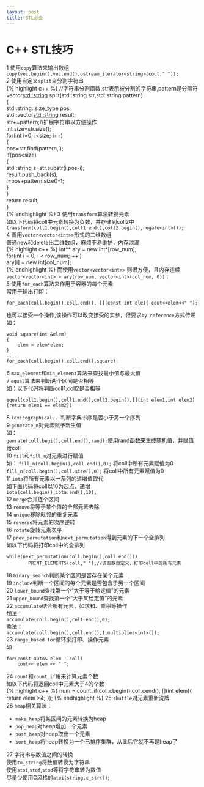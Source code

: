 ```yaml
---
layout: post
title: STL必会
---
```

C++ STL技巧
==========
1 使用`copy`算法来输出数组
`copy(vec.begin(),vec.end(),ostream_iterator<string>(cout," "));`  
2 使用自定义`split`来分割字符串  
{% highlight c++ %}
//字符串分割函数,str表示被分割的字符串,pattern是分隔符  
vector<std::string> split(std::string str,std::string pattern)  
{  
     std::string::size_type pos;  
     std::vector<std::string> result;  
     str+=pattern;//扩展字符串以方便操作  
     int size=str.size();  
     for(int i=0; i<size; i++)  
     {  
         pos=str.find(pattern,i);  
         if(pos<size)  
         {  
             std::string s=str.substr(i,pos-i);  
             result.push_back(s);  
             i=pos+pattern.size()-1;  
         }  
     }  
     return result;  
}  
{% endhighlight %}
3 使用`transform`算法转换元素  
如以下代码将coll中元素转换为负数，并存储到coll2中  
`transform(coll1.begin(),coll1.end(),coll2.begin(),negate<int>());`  
4 善用`vector<vector<int>>`形式的二维数组  
普通new和delete出二维数组，麻烦不易维护，内存泄漏  
{% highlight c++ %}
int** ary = new int*[row_num];  
for(int i = 0; i < row_num; ++i)  
	ary[i] = new int[col_num];  
{% endhighlight %}
而使用`vector<vector<int>>` 则很方便，且内存连续  
`vector<vector<int> > ary(row_num, vector<int>(col_num, 0))；`  
5 使用`for_each`算法来作用于容器的每个元素  
常用于输出打印：  

```
for_each(coll.begin(),coll.end(), [](const int ele){ cout<<elem<<" ");
```

也可以接受一个操作,该操作可以改变接受的实参，但要求`by reference`方式传递
如：  
```
void square(int &elem)
{
	elem = elem*elem;
}
....
for_each(coll.begin(),coll.end(),square);
```   
6 `max_element`和`min_element`算法来查找最小值与最大值  
7 `equal`算法来判断两个区间是否相等  
如：以下代码将判断coll1,coll2是否相等  
```
equal(coll1.begin(),coll1.end(),coll2.begin(),[](int elem1,int elem2){return elem1 == elem2})
```
8 `lexicographical...`判断字典书序是否小于另一个序列  
9 `generate_n`对元素赋予新生值  
如：  
`genrate(coll.begi(),coll.end(),rand);`使用rand函数来生成随机值，并赋值给coll  
10 `fill`和`fill_n`对元素进行赋值  
如：
`fill_n(coll.begin(),coll.end(),0);` 将coll中所有元素赋值为0  
`fill_n(coll.begin(),coll.size(),0);` 将coll中所有元素赋值为0  
11 `iota`将所有元素以一系列的递增值取代  
如下面代码将coll以10为起点，递增  
`iota(coll.begin(),iota.end(),10);`  
12 `merge`合并连个区间  
13 `remove`将等于某个值的全部元素去除  
14 `unique`移除毗邻的重复元素  
15 `reverse`将元素的次序逆转  
16 `rotate`旋转元素次序  
17 `prev_permutation`和`next_permutation`得到元素的下一个全排列  
如以下代码将打印coll中的全排列  
```  
while(next_permutation(coll.begin(),coll.end()))  
        PRINT_ELEMENTS(coll," ");//该函数自定义，打印coll中的所有元素  
```  
18 `binary_search`判断某个区间是否存在某个元素  
19 `include`判断一个区间的每个元素是否包含于另一个区间  
20 `lower_bound`查找第一个“大于等于给定值”的元素  
21 `upper_bound`查找第一个“大于某给定值”的元素  
22 `accumulate`结合所有元素，如求和、乘积等操作   
加法：  
`accumulate(coll.begin(),coll.end(),0);`  
乘法：  
`accumulate(coll.begin(),coll.end(),1,multiplies<int>());`  
23 `range_based for`循环来打印、操作元素  
如  
```
for(const auto& elem : coll)
	cout<< elem << " ";
```
24 `count`和`count_if`用来计算元素个数  
如以下代码将返回coll中元素大于4的个数  
{% highlight c++ %}
num = count_if(coll.cbegin(),coll.cend(),
				[](int elem){
				return elem >4;	
				});
{% endhighlight %}
25 `shuffle`对元素重新洗牌  
26 `heap`相关算法：  
* `make_heap`将某区间的元素转换为heap  
* `pop_heap`对heap增加一个元素  
* `push_heap`对heap取出一个元素  
* `sort_heap`将heap转换为一个已排序集群，从此后它就不再是heap了  

27 字符串与数值之间的转换  
使用`to_string`将数值转换为字符串  
使用`stoi`,`stof`,`stod`等将字符串转为数值  
尽量少使用C风格的`atoi(string.c_str())`;